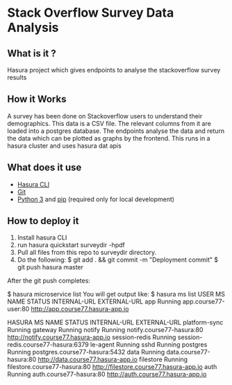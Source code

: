 # Stack Overflow Survey Data Analysis



## What is it ?
Hasura project which gives endpoints to analyse the stackoverflow survey results

## How it Works
A survey has been done on Stackoverflow users to understand their demographics. This data is a CSV file. The relevant columns from it are loaded into a postgres database. The endpoints analyse the data and return the data which can be plotted as graphs by the frontend. This runs in a hasura cluster and uses hasura dat apis 

## What does it use

- [Hasura CLI](https://docs.hasura.io/0.15/manual/install-hasura-cli.html)
- [Git](https://git-scm.com)
- [Python 3](https://www.python.org/downloads/) and [pip](https://pip.pypa.io/en/stable/installing/) (required only for local development)

## How to deploy it

1. Install hasura CLI
2. run hasura quickstart surveydir -hpdf
3. Pull all files from this repo to surveydir directory.
4. Do the following:
$ git add . && git commit -m "Deployment commit"
$ git push hasura master

After the git push completes:


$ hasura microservice list
You will get output like:
$ hasura ms list
USER MS NAME     STATUS      INTERNAL-URL             EXTERNAL-URL
app              Running     app.course77-user:80     http://app.course77.hasura-app.io

HASURA MS NAME     STATUS      INTERNAL-URL                           EXTERNAL-URL
platform-sync      Running
gateway            Running
notify             Running     notify.course77-hasura:80              http://notify.course77.hasura-app.io
session-redis      Running     session-redis.course77-hasura:6379
le-agent           Running
sshd               Running
postgres           Running     postgres.course77-hasura:5432
data               Running     data.course77-hasura:80                http://data.course77.hasura-app.io
filestore          Running     filestore.course77-hasura:80           http://filestore.course77.hasura-app.io
auth               Running     auth.course77-hasura:80                http://auth.course77.hasura-app.io



